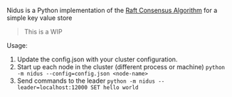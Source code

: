 Nidus is a Python implementation of the [Raft Consensus Algorithm](https://raft.github.io) for a simple key value store


> This is a WIP

Usage:

1. Update the config.json with your cluster configuration.
2. Start up each node in the cluster (different process or machine) `python -m nidus --config=config.json <node-name>`
3. Send commands to the leader `python -m nidus --leader=localhost:12000 SET hello world`
